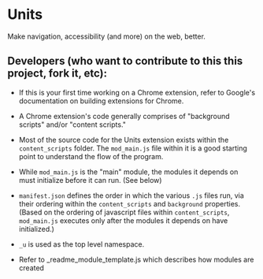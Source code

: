 Units
=====

Make navigation, accessibility (and more) on the web, better.






Developers (who want to contribute to this this project, fork it, etc):
----------

- If this is your first time working on a Chrome extension, refer to Google's
documentation on building extensions for Chrome.

- A Chrome extension's code generally comprises of "background scripts" and/or
"content scripts."

- Most of the source code for the Units extension exists within the `content_scripts`
folder. The `mod_main.js` file within it is a good starting point to understand
the flow of the program.

- While `mod_main.js` is the "main" module, the modules it depends
 on must initialize before it can run. (See below)

- `manifest.json` defines the order in which the various `.js` files run,
via their ordering within the `content_scripts` and `background` properties.
(Based on the ordering of javascript files within `content_scripts`, `mod_main.js`
executes only after the modules it depends on have initialized.)

- `_u` is used as the top level namespace.

- Refer to _readme_module_template.js which describes how modules are created
